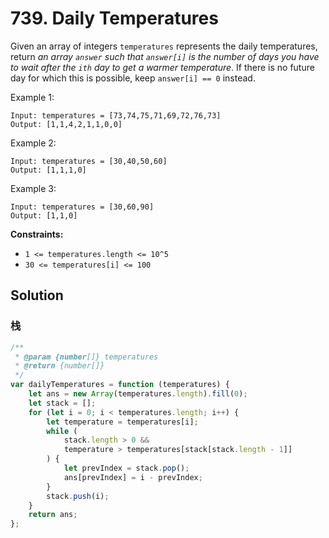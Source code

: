 # 739. Daily Temperatures

Given an array of integers `temperatures` represents the daily temperatures, return _an array `answer` such that `answer[i]` is the number of days you have to wait after the `ith` day to get a warmer temperature_. If there is no future day for which this is possible, keep `answer[i] == 0` instead.

Example 1:

```
Input: temperatures = [73,74,75,71,69,72,76,73]
Output: [1,1,4,2,1,1,0,0]
```

Example 2:

```
Input: temperatures = [30,40,50,60]
Output: [1,1,1,0]
```

Example 3:

```
Input: temperatures = [30,60,90]
Output: [1,1,0]
```

**Constraints:**

-   `1 <= temperatures.length <= 10^5`
-   `30 <= temperatures[i] <= 100`

## Solution

### 栈

```javascript
/**
 * @param {number[]} temperatures
 * @return {number[]}
 */
var dailyTemperatures = function (temperatures) {
    let ans = new Array(temperatures.length).fill(0);
    let stack = [];
    for (let i = 0; i < temperatures.length; i++) {
        let temperature = temperatures[i];
        while (
            stack.length > 0 &&
            temperature > temperatures[stack[stack.length - 1]]
        ) {
            let prevIndex = stack.pop();
            ans[prevIndex] = i - prevIndex;
        }
        stack.push(i);
    }
    return ans;
};
```
